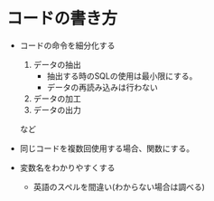 # コードの書き方

- コードの命令を細分化する

  1. データの抽出
     - 抽出する時のSQLの使用は最小限にする。
     - データの再読み込みは行わない
  2. データの加工
  3. データの出力

    など

- 同じコードを複数回使用する場合、関数にする。

- 変数名をわかりやすくする
  - 英語のスペルを間違い(わからない場合は調べる)

